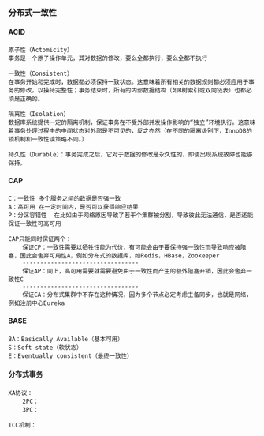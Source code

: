 ### 分布式一致性

#### ACID
    原子性（Actomicity）
    事务是一个原子操作单元，其对数据的修改，要么全都执行，要么全都不执行 

    一致性（Consistent）
    在事务开始和完成时，数据都必须保持一致状态。这意味着所有相关的数据规则都必须应用于事务的修改，以操持完整性；事务结束时，所有的内部数据结构（如B树索引或双向链表）也都必须是正确的。

    隔离性（Isolation）
    数据库系统提供一定的隔离机制，保证事务在不受外部并发操作影响的“独立”环境执行。这意味着事务处理过程中的中间状态对外部是不可见的，反之亦然（在不同的隔离级别下，InnoDB的锁机制和一致性读策略不同。）

    持久性（Durable）：事务完成之后，它对于数据的修改是永久性的，即使出现系统故障也能够保持。

#### CAP
    C：一致性 多个服务之间的数据是否强一致
    A：高可用 在一定时间内，是否可以获得响应结果 
    P：分区容错性  在比如由于网络原因导致了若干个集群被分割，导致彼此无法通信，是否还能保证一致性可高可用

    CAP只能同时保证两个：
        保证CP：一致性需要以牺牲性能为代价，有可能会由于要保持强一致性而导致响应被阻塞，因此会舍弃可用性A，例如分布式的数据库，如Redis，HBase，Zookeeper
        ---------------------------------
        保证AP：同上，高可用需要就需要避免由于一致性而产生的额外阻塞开销，因此会舍弃一致性C
        ---------------------------------
        保证CA：分布式集群中不存在这种情况，因为多个节点必定考虑主备同步，也就是网络，例如注册中心Eureka

#### BASE
    BA：Basically Available（基本可用）
    S：Soft state（软状态）
    E：Eventually consistent（最终一致性）

#### 分布式事务
    XA协议：
        2PC：
        3PC：

    TCC机制：

